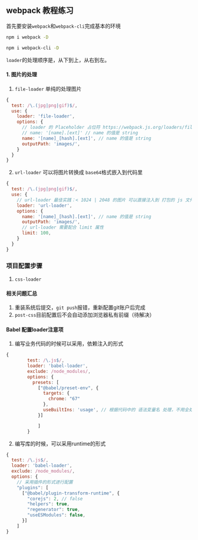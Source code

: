 ## webpack 教程练习

首先要安装`webpack`和`webpack-cli`完成基本的环境

```bash
npm i webpack -D

npm i webpack-cli -D

```

`loader`的处理顺序是，从下到上，从右到左。

#### 1. 图片的处理

1. `file-loader` 单纯的处理图片

```javascript
{
  test: /\.(jpg|png|gif)$/,
  use: {
    loader: 'file-loader',
    options: {
      // loader 的 Placeholder 占位符 https://webpack.js.org/loaders/file-loader/
      // name: '[name].[ext]' // name 的值是 string
      name: '[name]_[hash].[ext]', // name 的值是 string
      outputPath: 'images/',
    }
  }
}

```

2. `url-loader` 可以将图片转换成 `base64`格式嵌入到代码里

```javascript
{
  test: /\.(jpg|png|gif)$/,
  use: {
    // url-loader 最佳实践：< 1024 | 2048 的图片 可以直接注入到 打包的 js 文件，base64
    loader: 'url-loader',
    options: {
      name: '[name]_[hash].[ext]', // name 的值是 string
      outputPath: 'images/',
      // url-loader 需要配合 limit 属性
      limit: 100,
    }
  }
}
```
### 项目配置步骤

1. `css-loader`

#### 相关问题汇总
1. 重装系统后提交，`git push`报错，重新配置git账户后完成
2. `post-css`目前配置后不会自动添加浏览器私有前缀（待解决）


#### Babel 配置loader注意项

1. 编写业务代码的时候可以采用，依赖注入的形式

```javascript
{
        test: /\.js$/,
        loader: 'babel-loader',
        exclude: /node_modules/,
        options: {
          presets: [
            ["@babel/preset-env", {
              targets: {
                chrome: "67"
              },
              useBuiltIns: 'usage', // 根据代码中的 语法变量名 处理，不用全处理打包，main.js文件会小80%
            }]

            ]
        }

```
2. 编写库的时候，可以采用runtime的形式

```javascript
{
  test: /\.js$/,
  loader: 'babel-loader',
  exclude: /node_modules/,
  options: {
    // 采用插件的形式进行配置
    "plugins": [
      ["@babel/plugin-transform-runtime", {
        "corejs": 2, // false
        "helpers": true,
        "regenerator": true,
        "useESModules": false,
      }]
    ]
}
```